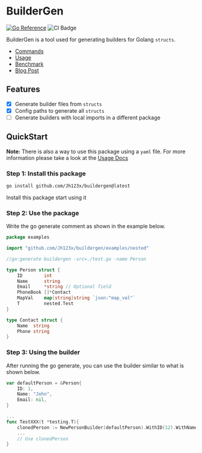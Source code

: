 # BuilderGen

[![Go Reference](https://pkg.go.dev/badge/github.com/Jh123x/buildergen.svg)](https://pkg.go.dev/github.com/Jh123x/buildergen)
![CI Badge](https://github.com/Jh123x/buildergen/actions/workflows/go.yml/badge.svg)

BuilderGen is a tool used for generating builders for Golang `structs`.

- [Commands](./docs/command "Documentation for Commands")
- [Usage](./docs/usage "Documentation for Usage")
- [Benchmark](./docs/benchmarks "Benchmarks from different versions")
- [Blog Post](https://jh123x.com/blog/2024/golang-simple-optimization/ "Blog Post")

## Features
- [x] Generate builder files from `structs`
- [x] Config paths to generate all `structs`
- [ ] Generate builders with local imports in a different package

## QuickStart

**Note:** There is also a way to use this package using a `yaml` file.
For more information please take a look at the [Usage Docs](./docs/usage "Documentation for Usage")

### Step 1: Install this package

```bash
go install github.com/Jh123x/buildergen@latest
```

Install this package start using it

### Step 2: Use the package

Write the go generate comment as shown in the example below.

```go
package examples

import "github.com/Jh123x/buildergen/examples/nested"

//go:generate buildergen -src=./test.go -name Person

type Person struct {
	ID        int
	Name      string
	Email     *string // Optional field
	PhoneBook []*Contact
	MapVal    map[string]string `json:"map_val"`
	T         nested.Test
}

type Contact struct {
	Name  string
	Phone string
}
```

### Step 3: Using the builder

After running the go generate, you can use the builder similar to what is shown below.

```go
var defaultPerson = &Person{
	ID: 1,
	Name: "John",
	Email: nil,
}

...
func TestXXX(t *testing.T){
	clonedPerson := NewPersonBuilder(defaultPerson).WithID(12).WithName("Johnny").Build() // ID and Name changes
	...
	// Use clonedPerson
}
```
